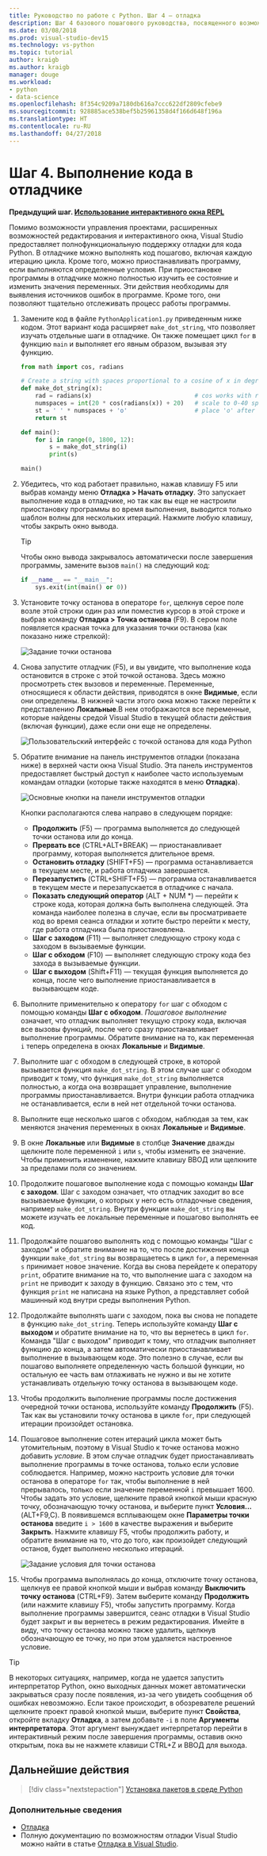 ```yaml
---
title: Руководство по работе с Python. Шаг 4 — отладка
description: Шаг 4 базового пошагового руководства, посвященного возможностям Python в Visual Studio. Здесь объясняется, как выполнять код Python в отладчике.
ms.date: 03/08/2018
ms.prod: visual-studio-dev15
ms.technology: vs-python
ms.topic: tutorial
author: kraigb
ms.author: kraigb
manager: douge
ms.workload:
- python
- data-science
ms.openlocfilehash: 8f354c9209a7180db616a7ccc622df2809cfebe9
ms.sourcegitcommit: 928885ace538bef5b25961358d4f166d648f196a
ms.translationtype: HT
ms.contentlocale: ru-RU
ms.lasthandoff: 04/27/2018
---
```

# <a name="step-4-running-code-in-the-debugger"></a>Шаг 4. Выполнение кода в отладчике

**Предыдущий шаг. [Использование интерактивного окна REPL](tutorial-working-with-python-in-visual-studio-step-03-interactive-repl.md)**

Помимо возможности управления проектами, расширенных возможностей редактирования и интерактивного окна, Visual Studio предоставляет полнофункциональную поддержку отладки для кода Python. В отладчике можно выполнять код пошагово, включая каждую итерацию цикла. Кроме того, можно приостанавливать программу, если выполняются определенные условия. При приостановке программы в отладчике можно полностью изучить ее состояние и изменить значения переменных. Эти действия необходимы для выявления источников ошибок в программе. Кроме того, они позволяют тщательно отслеживать процесс работы программы.

1. Замените код в файле `PythonApplication1.py` приведенным ниже кодом. Этот вариант кода расширяет `make_dot_string`, что позволяет изучать отдельные шаги в отладчике. Он также помещает цикл `for` в функцию `main` и выполняет его явным образом, вызывая эту функцию.

    ```python
    from math import cos, radians

    # Create a string with spaces proportional to a cosine of x in degrees
    def make_dot_string(x):
        rad = radians(x)                             # cos works with radians
        numspaces = int(20 * cos(radians(x)) + 20)   # scale to 0-40 spaces
        st = ' ' * numspaces + 'o'                   # place 'o' after the spaces
        return st

    def main():
        for i in range(0, 1800, 12):
            s = make_dot_string(i)
            print(s)

    main()
    ```

1. Убедитесь, что код работает правильно, нажав клавишу F5 или выбрав команду меню **Отладка > Начать отладку**. Это запускает выполнение кода в отладчике, но так как вы еще не настроили приостановку программы во время выполнения, выводится только шаблон волны для нескольких итераций. Нажмите любую клавишу, чтобы закрыть окно вывода.

    > [!Tip]
    > Чтобы окно вывода закрывалось автоматически после завершения программы, замените вызов `main()` на следующий код:
    >
    > ```python
    > if __name__ == "__main__":
    >     sys.exit(int(main() or 0))
    > ```

1. Установите точку останова в операторе `for`, щелкнув серое поле возле этой строки один раз или поместив курсор в этой строке и выбрав команду **Отладка > Точка останова** (F9). В сером поле появляется красная точка для указания точки останова (как показано ниже стрелкой):

    ![Задание точки останова](media/vs-getting-started-python-18-debugging1.png)

1. Снова запустите отладчик (F5), и вы увидите, что выполнение кода остановится в строке с этой точкой останова. Здесь можно просмотреть стек вызовов и переменные. Переменные, относящиеся к области действия, приводятся в окне **Видимые**, если они определены. В нижней части этого окна можно также перейти к представлению **Локальные**.В нем отображаются все переменные, которые найдены средой Visual Studio в текущей области действия (включая функции), даже если они еще не определены.

    ![Пользовательский интерфейс с точкой останова для кода Python](media/vs-getting-started-python-19-debugging2b.png)

1. Обратите внимание на панель инструментов отладки (показана ниже) в верхней части окна Visual Studio. Эта панель инструментов предоставляет быстрый доступ к наиболее часто используемым командам отладки (которые также находятся в меню **Отладка**).

    ![Основные кнопки на панели инструментов отладки](media/vs-getting-started-python-20-debugging3.png)

    Кнопки располагаются слева направо в следующем порядке:
    - **Продолжить** (F5) — программа выполняется до следующей точки останова или до конца.
    - **Прервать все** (CTRL+ALT+BREAK) — приостанавливает программу, которая выполняется длительное время.
    - **Остановить отладку** (SHIFT+F5) — программа останавливается в текущем месте, и работа отладчика завершается.
    - **Перезапустить** (CTRL+SHIFT+F5) — программа останавливается в текущем месте и перезапускается в отладчике с начала.
    - **Показать следующий оператор** (ALT + NUM *) — перейти к строке кода, которая должна быть выполнена следующей. Эта команда наиболее полезна в случае, если вы просматриваете код во время сеанса отладки и хотите быстро перейти к месту, где работа отладчика была приостановлена.
    - **Шаг с заходом** (F11) — выполняет следующую строку кода с заходом в вызываемые функции.
    - **Шаг с обходом** (F10) — выполняет следующую строку кода без захода в вызываемые функции.
    - **Шаг с выходом** (Shift+F11) — текущая функция выполняется до конца, после чего выполнение приостанавливается в вызывающем коде.

1. Выполните применительно к оператору `for` шаг с обходом с помощью команды **Шаг с обходом**. *Пошаговое выполнение* означает, что отладчик выполняет текущую строку кода, включая все вызовы функций, после чего сразу приостанавливает выполнение программы. Обратите внимание на то, как переменная `i` теперь определена в окнах **Локальные** и **Видимые**.

1. Выполните шаг с обходом в следующей строке, в которой вызывается функция `make_dot_string`. В этом случае шаг с обходом приводит к тому, что функция `make_dot_string` выполняется полностью, а когда она возвращает управление, выполнение программы приостанавливается. Внутри функции работа отладчика не останавливается, если в ней нет отдельной точки останова.

1. Выполните еще несколько шагов с обходом, наблюдая за тем, как меняются значения переменных в окнах **Локальные** и **Видимые**.

1. В окне **Локальные** или **Видимые** в столбце **Значение** дважды щелкните поле переменной `i` или `s`, чтобы изменить ее значение. Чтобы применить изменение, нажмите клавишу ВВОД или щелкните за пределами поля со значением.

1. Продолжите пошаговое выполнение кода с помощью команды **Шаг с заходом**. Шаг с заходом означает, что отладчик заходит во все вызываемые функции, о которых у него есть отладочные сведения, например `make_dot_string`. Внутри функции `make_dot_string` вы можете изучать ее локальные переменные и пошагово выполнять ее код.

1. Продолжайте пошагово выполнять код с помощью команды "Шаг с заходом" и обратите внимание на то, что после достижения конца функции `make_dot_string` вы возвращаетесь в цикл `for`, а переменная `s` принимает новое значение. Когда вы снова перейдете к оператору `print`, обратите внимание на то, что выполнение шага с заходом на `print` не приводит к заходу в функцию. Связано это с тем, что функция `print` не написана на языке Python, а представляет собой машинный код внутри среды выполнения Python.

1. Продолжайте выполнять шаги с заходом, пока вы снова не попадете в функцию `make_dot_string`. Теперь используйте команду **Шаг с выходом** и обратите внимание на то, что вы вернетесь в цикл `for`. Команда "Шаг с выходом" приводит к тому, что отладчик выполняет функцию до конца, а затем автоматически приостанавливает выполнение в вызывающем коде. Это полезно в случае, если вы пошагово выполняете определенную часть большой функции, но остальную ее часть вам отлаживать не нужно и вы не хотите устанавливать отдельную точку останова в вызывающем коде.

1. Чтобы продолжить выполнение программы после достижения очередной точки останова, используйте команду **Продолжить** (F5). Так как вы установили точку останова в цикле `for`, при следующей итерации произойдет остановка.

1. Пошаговое выполнение сотен итераций цикла может быть утомительным, поэтому в Visual Studio к точке останова можно добавить *условие*. В этом случае отладчик будет приостанавливать выполнение программы в точке останова, только если условие соблюдается. Например, можно настроить условие для точки останова в операторе `for` так, чтобы выполнение в ней прерывалось, только если значение переменной `i` превышает 1600. Чтобы задать это условие, щелкните правой кнопкой мыши красную точку, обозначающую точку останова, и выберите пункт **Условия...** (ALT+F9,C). В появившемся всплывающем окне **Параметры точки останова** введите `i > 1600` в качестве выражения и выберите **Закрыть**. Нажмите клавишу F5, чтобы продолжить работу, и обратите внимание на то, что до того, как произойдет следующий останов, будет выполнено несколько итераций.

    ![Задание условия для точки останова](media/vs-getting-started-python-21-debugging4.png)

1. Чтобы программа выполнялась до конца, отключите точку останова, щелкнув ее правой кнопкой мыши и выбрав команду **Выключить точку останова** (CTRL+F9). Затем выберите команду **Продолжить** (или нажмите клавишу F5), чтобы запустить программу. Когда выполнение программы завершится, сеанс отладки в Visual Studio будет закрыт и вы вернетесь в режим редактирования. Имейте в виду, что точку останова можно также удалить, щелкнув обозначающую ее точку, но при этом удаляется настроенное условие.

> [!Tip]
> В некоторых ситуациях, например, когда не удается запустить интерпретатор Python, окно выходных данных может автоматически закрываться сразу после появления, из-за чего увидеть сообщения об ошибках невозможно. Если такое происходит, в обозревателе решений щелкните проект правой кнопкой мыши, выберите пункт **Свойства**, откройте вкладку **Отладка**, а затем добавьте `-i` в поле **Аргументы интерпретатора**. Этот аргумент вынуждает интерпретатор перейти в интерактивный режим после завершения программы, оставив окно открытым, пока вы не нажмете клавиши CTRL+Z и ВВОД для выхода.

## <a name="next-step"></a>Дальнейшие действия

> [!div class="nextstepaction"]
> [Установка пакетов в среде Python](tutorial-working-with-python-in-visual-studio-step-05-installing-packages.md)

### <a name="going-deeper"></a>Дополнительные сведения

- [Отладка](debugging-python-in-visual-studio.md)
- Полную документацию по возможностям отладки Visual Studio можно найти в статье [Отладка в Visual Studio](../debugger/debugger-feature-tour.md).
